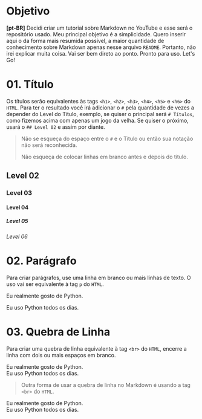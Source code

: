 # Objetivo
__[pt-BR]__ Decidi criar um tutorial sobre Markdown no YouTube e esse será o repositório usado. Meu principal objetivo é a simplicidade. Quero inserir aqui o da forma mais resumida possível, a maior quantidade de conhecimento sobre Markdown apenas nesse arquivo `README`. Portanto, não irei explicar muita coisa. Vai ser bem direto ao ponto. Pronto para uso. Let's Go!

# 01. Título

Os títulos serão equivalentes às tags `<h1>`, `<h2>`, `<h3>`, `<h4>`, `<h5>` e `<h6>` do `HTML`. Para ter o resultado você irá adicionar o `#` pela quantidade de vezes a depender do Level do Título, exemplo, se quiser o principal será `# Títulos`, como fizemos acima com apenas um jogo da velha. Se quiser o próximo, usará o `## Level 02` e assim por diante. 

> Não se esqueça do espaço entre o `#` e o Título ou então sua notação não será reconhecida. 
>
> Não esqueça de colocar linhas em branco antes e depois do título.

## Level 02

### Level 03

#### Level 04

##### Level 05

###### Level 06

# 02. Parágrafo
Para criar parágrafos, use uma linha em branco ou mais linhas de texto. O uso vai ser equivalente à tag `p` do `HTML`.

Eu realmente gosto de Python.

Eu uso Python todos os dias.

# 03. Quebra de Linha
Para criar uma quebra de linha equivalente à tag `<br>` do `HTML`, encerre a linha com dois ou mais espaços em branco. 

Eu realmente gosto de Python.  
Eu uso Python todos os dias.

> Outra forma de usar a quebra de linha no Markdown é usando a tag `<br>` do `HTML`. <br>

Eu realmente gosto de Python.<br>
Eu uso Python todos os dias.
